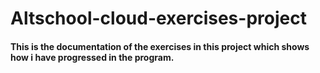 # Altschool-cloud-exercises-project
#### This is the documentation of the exercises in this project which shows how i have progressed in the program.
